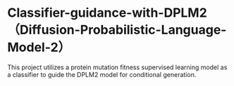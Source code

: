 # Classifier-guidance-with-DPLM2（Diffusion-Probabilistic-Language-Model-2）
This project utilizes a protein mutation fitness supervised learning model as a classifier to guide the DPLM2 model for conditional generation.
